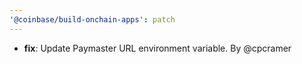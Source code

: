 ```yaml
---
'@coinbase/build-onchain-apps': patch
---
```


- **fix**: Update Paymaster URL environment variable. By @cpcramer

